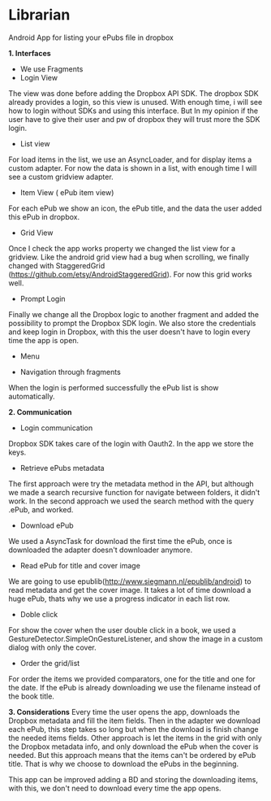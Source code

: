 Librarian
=========

Android App for listing your ePubs file in dropbox


**1. Interfaces**

- We use Fragments
- Login View 

The view was done before adding the Dropbox API SDK. The dropbox SDK already provides a login, so this view is unused. With enough time, i will see how to login without SDKs and using this interface. But In my opinion if the user have to give their user and pw of dropbox they will trust more the SDK login.

- List view  

For load items in the list, we use an AsyncLoader, and for display items a custom adapter. For now the data is shown in a list, with enough time I will see a custom gridview adapter.

- Item View ( ePub item view) 

For each ePub we show an icon, the ePub title, and the data the user added this ePub in dropbox.

- Grid View

Once I check the app works property we changed the list view for a gridview. Like the android grid view had a bug when scrolling, we finally changed with StaggeredGrid (https://github.com/etsy/AndroidStaggeredGrid). For now this grid works well.

- Prompt Login

Finally we change all the Dropbox logic to another fragment and added the possibility to prompt the Dropbox SDK login. We also store the credentials and keep login in Dropbox, with this the user doesn't have to login every time the app is open.
- Menu 

- Navigation through fragments

When the login is performed successfully the ePub list is show automatically.



**2. Communication**
- Login communication

Dropbox SDK takes care of the login with Oauth2. In the app we store the keys. 
- Retrieve ePubs metadata

The first approach were try the metadata method in the API, but although we made a  search recursive function for navigate between folders, it didn't work. In the second approach we used the search method with the query .ePub, and worked. 
- Download ePub

We used a AsyncTask for download the first time the ePub, once is downloaded the adapter doesn't downloader anymore.
   - Read ePub for title and cover image

We are going to use epublib(http://www.siegmann.nl/epublib/android)  to read metadata and get the cover image. It takes a lot of time download a huge ePub, thats why we use a progress indicator in each list row.
- Doble click

For show the cover when the user double click in a book, we used a GestureDetector.SimpleOnGestureListener, and show the image in a custom dialog with only the cover.
- Order the grid/list

For order the items we provided comparators, one for the title and one for the date. If the ePub is already downloading we use the filename instead of the book title.

**3. Considerations**
Every time the user opens the app, downloads the Dropbox metadata and fill the item fields. Then in the adapter we download each ePub, this step takes so long but when the download is finish change the needed items fields. Other approach is let the items in the grid with only the Dropbox metadata info, and only download the ePub when the cover is needed. But this approach means that the items can't be ordered by ePub title. That is why we choose to download the ePubs in the beginning. 

This app can be improved adding a BD and storing the downloading items, with this, we don't need to download every time the app opens. 


